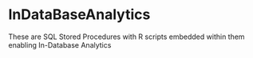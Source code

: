# InDataBaseAnalytics
These are SQL Stored Procedures with R scripts embedded within them enabling In-Database Analytics
